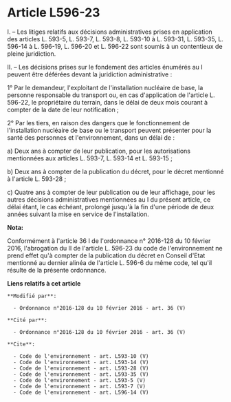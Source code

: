 # Article L596-23

I. – Les litiges relatifs aux décisions administratives prises en application des articles L. 593-5, L. 593-7, L. 593-8, L.
593-10 à L. 593-31, L. 593-35, L. 596-14 à L. 596-19, L. 596-20 et L. 596-22 sont soumis à un contentieux de pleine
juridiction.

II. – Les décisions prises sur le fondement des articles énumérés au I peuvent être déférées devant la juridiction
administrative :

1° Par le demandeur, l'exploitant de l'installation nucléaire de base, la personne responsable du transport ou, en cas
d'application de l'article L. 596-22, le propriétaire du terrain, dans le délai de deux mois courant à compter de la date de
leur notification ;

2° Par les tiers, en raison des dangers que le fonctionnement de l'installation nucléaire de base ou le transport peuvent
présenter pour la santé des personnes et l'environnement, dans un délai de :

a) Deux ans à compter de leur publication, pour les autorisations mentionnées aux articles L. 593-7, L. 593-14 et L. 593-15 ;

b) Deux ans à compter de la publication du décret, pour le décret mentionné à l'article L. 593-28 ;

c) Quatre ans à compter de leur publication ou de leur affichage, pour les autres décisions administratives mentionnées au I
du présent article, ce délai étant, le cas échéant, prolongé jusqu'à la fin d'une période de deux années suivant la mise en
service de l'installation.

**Nota:**

Conformément à l'article 36 I de l'ordonnance n° 2016-128 du 10 février 2016, l'abrogation du II de l'article L. 596-23 du
code de l'environnement ne prend effet qu'à compter de la publication du décret en Conseil d'Etat mentionné au dernier alinéa
de l'article L. 596-6 du même code, tel qu'il résulte de la présente ordonnance.

**Liens relatifs à cet article**

	**Modifié par**:

	  - Ordonnance n°2016-128 du 10 février 2016 - art. 36 (V)

	**Cité par**:

	  - Ordonnance n°2016-128 du 10 février 2016 - art. 36 (V)

	**Cite**:

	  - Code de l'environnement - art. L593-10 (V)
	  - Code de l'environnement - art. L593-14 (V)
	  - Code de l'environnement - art. L593-28 (V)
	  - Code de l'environnement - art. L593-35 (V)
	  - Code de l'environnement - art. L593-5 (V)
	  - Code de l'environnement - art. L593-7 (V)
	  - Code de l'environnement - art. L596-14 (V)
